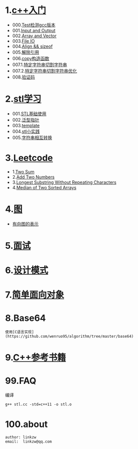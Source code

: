 
# 1.[c++入门](abc)

* 000.[Test检测gcc版本](abc/test.cc)
* 001.[Input and Output](abc/001input.cc)
* 002.[Array and Vector](abc/002average-and-sum.cc)
* 003.[File IO](abc/003string-sort.cc)
* 004.[Align && sizeof](abc/align.cc)
* 005.[解除引用](abc/memb_pt.cc)
* 006.[copy构造函数](abc/constructor-copy.cc)
* 007.1.[特定字符串切割字符串](abc/stringreg.cc)
* 007.2.[特定字符串切割字符串优化](abc/stringreg2.cc)
* 008.[验证码](abc/validate.cc)

# 2.[stl学习](stl)

* 001.[STL基础使用](stl/stl.cc)
* 002.[泛型指针](stl/iterator.cc)
* 003.[template](stl/template.cc)
* 004.[stl小实践](stl/demo.cc)
* 005.[字符串相互转换](stl/trans.cc)

# 3.[Leetcode](leetcode)


* 1.[Two Sum](leetcode/two-sum.cc)
* 2.[Add Two Numbers](leetcode/add-two-numbers.cc)
* 3.[Longest Substring Without Repeating Characters](leetcode/longest-substring.cc)
* 4.[Median of Two Sorted Arrays](leetcode/median-of-two-sorted-arrays.cc)

# 4.[图](graph)

* [有向图的表示](graph)

# 5.[面试](interview)


# 6.[设计模式](design-pattern)


# 7.[简单面向对象](oo)

# 8.Base64

	使用[C语言实现](https://github.com/wenruo95/algorithm/tree/master/base64)


# 9.[C++参考书籍](books)


# 99.FAQ

编译
```
g++ stl.cc -std=c++11 -o stl.o
```


# 100.about

	author: linkzw
	email:	linkzw@qq.com
